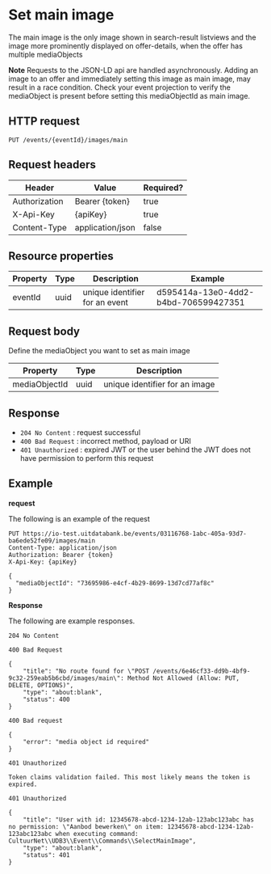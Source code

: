 ---
---

# Set main image

The main image is the only image shown in search-result listviews and the image more prominently displayed on offer-details, when the offer has multiple mediaObjects

**Note**
 Requests to the JSON-LD api are handled asynchronously. Adding an image to an offer and immediately setting this image as main image, may result in a race condition. Check your event projection to verify the mediaObject is present before setting this mediaObjectId as main image.

## HTTP request

```
PUT /events/{eventId}/images/main
```

## Request headers

| Header        | Value            | Required? |
| ------------- | ---------------- | --------- |
| Authorization | Bearer {token}   | true      |
| X-Api-Key     | {apiKey}         | true      |
| Content-Type  | application/json | false     |

## Resource properties

| Property	| Type | Description | Example |
|--|--|--|--|
| eventId	| uuid | unique identifier for an event | d595414a-13e0-4dd2-b4bd-706599427351 |


## Request body

Define the mediaObject you want to set as main image

| Property	| Type | Description |
|--|--|--|
| mediaObjectId | uuid | unique identifier for an image |

## Response

* `204 No Content` : request successful
* `400 Bad Request` : incorrect method, payload or URI
* `401 Unauthorized` : expired JWT or the user behind the JWT does not have permission to perform this request

## Example

**request**

The following is an example of the request

```
PUT https://io-test.uitdatabank.be/events/03116768-1abc-405a-93d7-ba6ede52fe09/images/main
Content-Type: application/json
Authorization: Bearer {token}
X-Api-Key: {apiKey}

{
  "mediaObjectId": "73695986-e4cf-4b29-8699-13d7cd77af8c"
}
```

**Response**

The following are example responses.

```
204 No Content
```

```
400 Bad Request

{
    "title": "No route found for \"POST /events/6e46cf33-dd9b-4bf9-9c32-259eab5b6cbd/images/main\": Method Not Allowed (Allow: PUT, DELETE, OPTIONS)",
    "type": "about:blank",
    "status": 400
}
```

```
400 Bad request

{
    "error": "media object id required"
}
```

```
401 Unauthorized

Token claims validation failed. This most likely means the token is expired.
```

```
401 Unauthorized

{
    "title": "User with id: 12345678-abcd-1234-12ab-123abc123abc has no permission: \"Aanbod bewerken\" on item: 12345678-abcd-1234-12ab-123abc123abc when executing command: CultuurNet\\UDB3\\Event\\Commands\\SelectMainImage",
    "type": "about:blank",
    "status": 401
}
```
